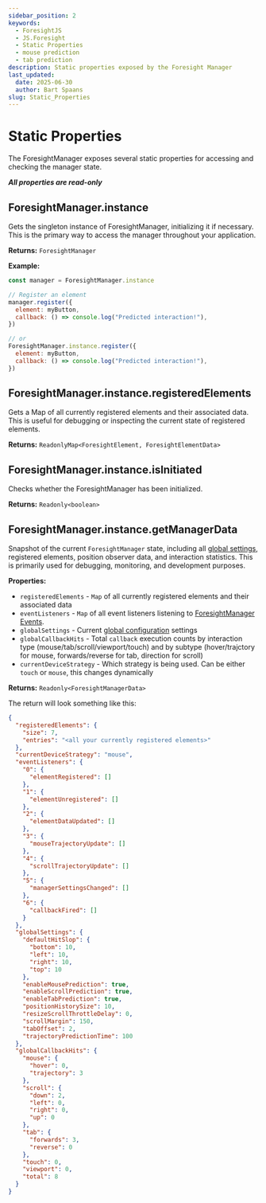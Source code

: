 ```yaml
---
sidebar_position: 2
keywords:
  - ForesightJS
  - JS.Foresight
  - Static Properties
  - mouse prediction
  - tab prediction
description: Static properties exposed by the Foresight Manager
last_updated:
  date: 2025-06-30
  author: Bart Spaans
slug: Static_Properties
---
```


# Static Properties

The ForesightManager exposes several static properties for accessing and checking the manager state.

**_All properties are read-only_**

## ForesightManager.instance

Gets the singleton instance of ForesightManager, initializing it if necessary. This is the primary way to access the manager throughout your application.

**Returns:** `ForesightManager`

**Example:**

```javascript
const manager = ForesightManager.instance

// Register an element
manager.register({
  element: myButton,
  callback: () => console.log("Predicted interaction!"),
})

// or
ForesightManager.instance.register({
  element: myButton,
  callback: () => console.log("Predicted interaction!"),
})
```

## ForesightManager.instance.registeredElements

Gets a Map of all currently registered elements and their associated data. This is useful for debugging or inspecting the current state of registered elements.

**Returns:** `ReadonlyMap<ForesightElement, ForesightElementData>`

## ForesightManager.instance.isInitiated

Checks whether the ForesightManager has been initialized.

**Returns:** `Readonly<boolean>`

## ForesightManager.instance.getManagerData

Snapshot of the current `ForesightManager` state, including all [global settings](/docs/configuration/global-settings), registered elements, position observer data, and interaction statistics. This is primarily used for debugging, monitoring, and development purposes.

**Properties:**

- `registeredElements` - `Map` of all currently registered elements and their associated data
- `eventListeners` - `Map` of all event listeners listening to [ForesightManager Events](/docs/events).
- `globalSettings` - Current [global configuration](/docs/configuration/global-settings) settings
- `globalCallbackHits` - Total `callback` execution counts by interaction type (mouse/tab/scroll/viewport/touch) and by subtype (hover/trajctory for mouse, forwards/reverse for tab, direction for scroll)
- `currentDeviceStrategy` - Which strategy is being used. Can be either `touch` or `mouse`, this changes dynamically

**Returns:** `Readonly<ForesightManagerData>`

The return will look something like this:

```json
{
  "registeredElements": {
    "size": 7,
    "entries": "<all your currently registered elements>"
  },
  "currentDeviceStrategy": "mouse",
  "eventListeners": {
    "0": {
      "elementRegistered": []
    },
    "1": {
      "elementUnregistered": []
    },
    "2": {
      "elementDataUpdated": []
    },
    "3": {
      "mouseTrajectoryUpdate": []
    },
    "4": {
      "scrollTrajectoryUpdate": []
    },
    "5": {
      "managerSettingsChanged": []
    },
    "6": {
      "callbackFired": []
    }
  },
  "globalSettings": {
    "defaultHitSlop": {
      "bottom": 10,
      "left": 10,
      "right": 10,
      "top": 10
    },
    "enableMousePrediction": true,
    "enableScrollPrediction": true,
    "enableTabPrediction": true,
    "positionHistorySize": 10,
    "resizeScrollThrottleDelay": 0,
    "scrollMargin": 150,
    "tabOffset": 2,
    "trajectoryPredictionTime": 100
  },
  "globalCallbackHits": {
    "mouse": {
      "hover": 0,
      "trajectory": 3
    },
    "scroll": {
      "down": 2,
      "left": 0,
      "right": 0,
      "up": 0
    },
    "tab": {
      "forwards": 3,
      "reverse": 0
    },
    "touch": 0,
    "viewport": 0,
    "total": 8
  }
}
```
